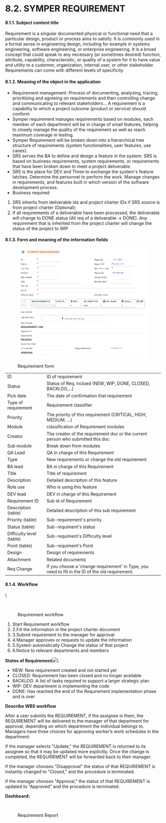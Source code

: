 # 8.2. SYMPER REQUIREMENT

#### 8.1.1. Subject content title

Requirement is a singular documented physical or functional need that a particular design, product or process aims to satisfy. It is commonly used in a formal sense in engineering design, including for example in systems engineering, software engineering, or enterprise engineering. It is a broad concept that could speak to any necessary (or sometimes desired) function, attribute, capability, characteristic, or quality of a system for it to have value and utility to a customer, organization, internal user, or other stakeholder. Requirements can come with different levels of specificity

#### 8.1.2. Meaning of the object in the application

* Requirement management: Process of documenting, analyzing, tracing, prioritizing and agreeing on requirements and then controlling change and communicating to relevant stakeholders... A requirement is a capability to which a project outcome (product or service) should conform
* Symper requirement manages requirements based on modules, each member of each department will be in charge of small features, helping to closely manage the quality of the requirement as well as reach maximum coverage in testing.
* Symper Requirement will be broken down into a hierarchical tree structure of requirements (system functionalities, user features, use cases).
* SRS serves the BA to define and design a feature in the system. SRS is based on business requirements, system requirements, or requirements that have been broken down to meet a project deliverable.
* SRS is the place for DEV and Three to exchange the system's feature latches. Determine the personnel to perform the work. Manage changes in requirements, and features built in which version of the software development process.
* Business required:

1. SRS inherits from deliverable ids and project charter IDs if SRS source is from project charter (Optional);
2. If all requirements of a deliverable have been processed, the deliverable will change to DONE status (All req of a deliverable -> DONE). Any requirement that is inherited from the project charter will change the status of the project to WIP

#### 8.1.3. Form and meaning of the information fields

<figure><img src="../../.gitbook/assets/image (28) (1) (1).png" alt=""><figcaption><p>Requirement form</p></figcaption></figure>

|                          |                                                                                                  |
| ------------------------ | ------------------------------------------------------------------------------------------------ |
| ID                       | ID of requirement                                                                                |
| Status                   | Status of Req, inclued (NEW, WIP, DONE, CLOSED, BACKLOG,...)                                     |
| Pick date                | The date of confirmation that requirement                                                        |
| Type of requirement      | Requirement classifier                                                                           |
| Priority                 | The priority of this requirement (CRITICAL, HIGH, MEDIUM, ...)                                   |
| Module                   | classification of Requirement modules                                                            |
| Creator                  | The creator of the requirement doc or the current person who submitted this doc                  |
| Sub module               | Break down from modules                                                                          |
| QA Lead                  | QA in charge of this Requirement                                                                 |
| Type                     | New requirements or change the old requirement                                                   |
| BA lead                  | BA in charge of this Requirement                                                                 |
| Title                    | Title of requirement                                                                             |
| Description              | Detailed description of this feature                                                             |
| Role use                 | Who is using this feature                                                                        |
| DEV lead                 | DEV in charge of this Requirement                                                                |
| Requirement ID           | Sub id of Requirement                                                                            |
| Description (table)      | Detailed description of this sub requirement                                                     |
| Priority (table)         | Sub-requirement's priority                                                                       |
| Status (table)           | Sub-requiment's status                                                                           |
| Difficulty level (table) | Sub-requiment's Difficulty level                                                                 |
| Point (table)            | Sub-requiment's Point                                                                            |
| Design                   | Design of requirements                                                                           |
| Attachment               | Related documents                                                                                |
| Req Change               | If you choose a 'change requirement' in Type, you need to fill in the ID of the old requirement. |

#### 8.1.4. Workflow <a href="#8.1.4.-workflow" id="8.1.4.-workflow"></a>

\\

<figure><img src="https://files.gitbook.com/v0/b/gitbook-x-prod.appspot.com/o/spaces%2F-Mf66kQb8ODpdujUHM5j%2Fuploads%2FmUP9tnA1iRye1oTngowv%2Fimage.png?alt=media&#x26;token=c997de0c-8ea9-4559-8c25-feec0b9394ce" alt=""><figcaption><p>Requirement workflow</p></figcaption></figure>

1. Start Requirement workflow
2. 2.Fill the information in the project charter document
3. 3.Submit requirement to the manager for approval
4. 4.Manager approves or requests to update the information
5. 5.System automatically Change the status of that project
6. 6.Notice to relevant departments and members

**States of Requirement**![](https://files.gitbook.com/v0/b/gitbook-x-prod.appspot.com/o/spaces%2F-Mf66kQb8ODpdujUHM5j%2Fuploads%2F7ABAEf8oQtLeEAkiMXPf%2Fimage.png?alt=media\&token=16cb7905-399b-4ed1-9c1b-16fd2199cf3f)\\

* NEW: New requirement created and not started yet
* CLOSED: Requirement has been closed and no longer available
* BACKLOG: A list of tasks required to support a larger strategic plan
* WIP: DEV department is implementing the code
* DONE: Has reached the end of the Requirement implementation phase and is over

**Describe WBS workflow**

After a user submits the REQUIREMENT, if the assignee is them, the REQUIREMENT will be delivered to the manager of that department for approval, depending on which department the individual belongs to. Managers have three choices for approving worker’s work schedules in the department:

If the manager selects "Update," the REQUIREMENT is returned to its assignee so that it may be updated more explicitly. Once the change is completed, the REQUIREMENT will be forwarded back to their manager.

If the manager chooses "Disapproval" the status of that REQUIREMENT is instantly changed to "Closed," and the procedure is terminated.

If the manager chooses "Approval," the status of that REQUIREMENT is updated to "Approved" and the procedure is terminated.

**Dashboard**\\

<figure><img src="https://files.gitbook.com/v0/b/gitbook-x-prod.appspot.com/o/spaces%2F-Mf66kQb8ODpdujUHM5j%2Fuploads%2FJBq1VpSVHog0JQRRbMKN%2Fimage.png?alt=media&#x26;token=86b682dc-7732-4b3b-bbaf-2d56006deac4" alt=""><figcaption><p>Requirement Report</p></figcaption></figure>
